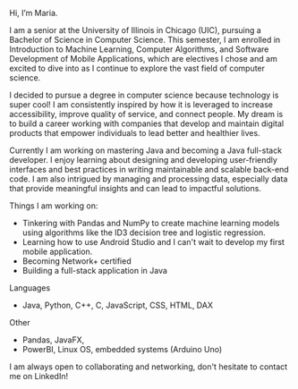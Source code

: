 
Hi, I’m Maria.

I am a senior at the University of Illinois in Chicago (UIC), pursuing a Bachelor of Science in Computer Science. This semester, I am enrolled in Introduction to Machine Learning, Computer Algorithms, and Software Development of Mobile Applications, which are electives I chose and am excited to dive into as I continue to explore the vast field of computer science.

I decided to pursue a degree in computer science because technology is super cool! I am consistently inspired by how it is leveraged to increase accessibility, improve quality of service, and connect people. My dream is to build a career working with companies that develop and maintain digital products that empower individuals to lead better and healthier lives. 

Currently I am working on mastering Java and becoming a Java full-stack developer. I enjoy learning about designing and developing user-friendly interfaces and best practices in writing maintainable and scalable back-end code. I am also intrigued by managing and processing data, especially data that provide meaningful insights and can lead to impactful solutions. 

Things I am working on:
- Tinkering with Pandas and NumPy to create machine learning models using algorithms like the ID3 decision tree and logistic regression.
- Learning how to use Android Studio and I can't wait to develop my first mobile application.
- Becoming Network+ certified
- Building a full-stack application in Java
  
Languages
- Java, Python, C++, C, JavaScript, CSS, HTML, DAX

Other
- Pandas, JavaFX, 
- PowerBI, Linux OS, embedded systems (Arduino Uno)
  


I am always open to collaborating and networking, don't hesitate to contact me on LinkedIn!
  
<!---
mclem6/mclem6 is a ✨ special ✨ repository because its `README.md` (this file) appears on your GitHub profile.
You can click the Preview link to take a look at your changes.
--->
